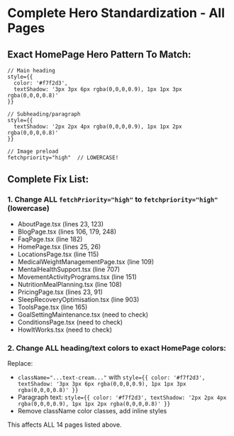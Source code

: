 # Complete Hero Standardization - All Pages

## Exact HomePage Hero Pattern To Match:
```tsx
// Main heading
style={{ 
  color: '#f7f2d3', 
  textShadow: '3px 3px 6px rgba(0,0,0,0.9), 1px 1px 3px rgba(0,0,0,0.8)' 
}}

// Subheading/paragraph
style={{
  textShadow: '2px 2px 4px rgba(0,0,0,0.9), 1px 1px 2px rgba(0,0,0,0.8)'
}}

// Image preload
fetchpriority="high"  // LOWERCASE!
```

## Complete Fix List:

### 1. Change ALL `fetchPriority="high"` to `fetchpriority="high"` (lowercase)
- AboutPage.tsx (lines 23, 123)
- BlogPage.tsx (lines 106, 179, 248)
- FaqPage.tsx (line 182)
- HomePage.tsx (lines 25, 26)
- LocationsPage.tsx (line 115)
- MedicalWeightManagementPage.tsx (line 109)
- MentalHealthSupport.tsx (line 707)
- MovementActivityPrograms.tsx (line 151)
- NutritionMealPlanning.tsx (line 108)
- PricingPage.tsx (lines 23, 91)
- SleepRecoveryOptimisation.tsx (line 903)
- ToolsPage.tsx (line 165)
- GoalSettingMaintenance.tsx (need to check)
- ConditionsPage.tsx (need to check)
- HowItWorks.tsx (need to check)

### 2. Change ALL heading/text colors to exact HomePage colors:
Replace:
- `className="...text-cream..."` with `style={{ color: '#f7f2d3', textShadow: '3px 3px 6px rgba(0,0,0,0.9), 1px 1px 3px rgba(0,0,0,0.8)' }}`
- Paragraph text: `style={{ color: '#f7f2d3', textShadow: '2px 2px 4px rgba(0,0,0,0.9), 1px 1px 2px rgba(0,0,0,0.8)' }}`
- Remove className color classes, add inline styles

This affects ALL 14 pages listed above.
